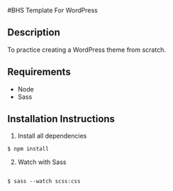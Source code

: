 #BHS Template For WordPress

## Description
To practice creating a WordPress theme from scratch.


## Requirements
* Node
* Sass

## Installation Instructions
1. Install all dependencies

```
$ npm install
```

2. Watch with Sass

```

$ sass --watch scss:css
```
